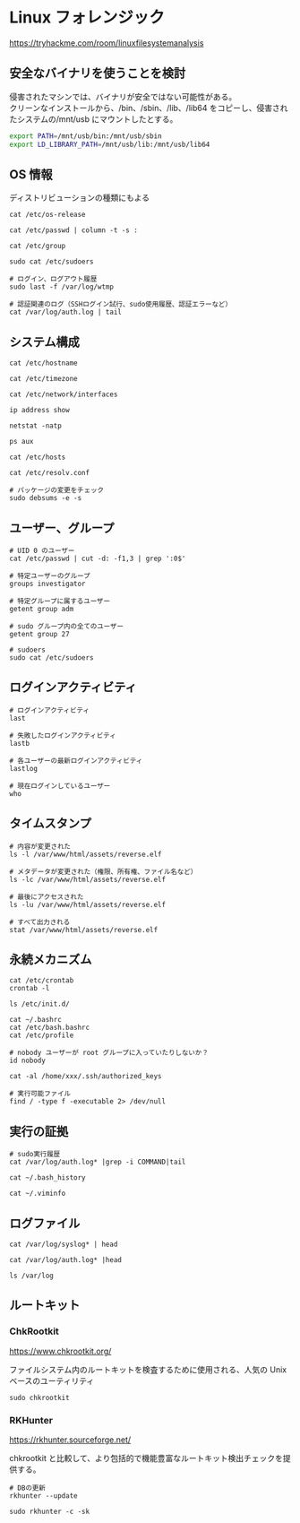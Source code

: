 # Linux フォレンジック

https://tryhackme.com/room/linuxfilesystemanalysis

## 安全なバイナリを使うことを検討

侵害されたマシンでは、バイナリが安全ではない可能性がある。  
クリーンなインストールから、/bin、/sbin、/lib、/lib64 をコピーし、侵害されたシステムの/mnt/usb にマウントしたとする。

```sh
export PATH=/mnt/usb/bin:/mnt/usb/sbin
export LD_LIBRARY_PATH=/mnt/usb/lib:/mnt/usb/lib64
```

## OS 情報

ディストリビューションの種類にもよる

```shell
cat /etc/os-release

cat /etc/passwd | column -t -s :

cat /etc/group

sudo cat /etc/sudoers

# ログイン、ログアウト履歴
sudo last -f /var/log/wtmp

# 認証関連のログ（SSHログイン試行、sudo使用履歴、認証エラーなど）
cat /var/log/auth.log | tail
```

## システム構成

```shell
cat /etc/hostname

cat /etc/timezone

cat /etc/network/interfaces

ip address show

netstat -natp

ps aux

cat /etc/hosts

cat /etc/resolv.conf

# パッケージの変更をチェック
sudo debsums -e -s
```

## ユーザー、グループ

```shell
# UID 0 のユーザー
cat /etc/passwd | cut -d: -f1,3 | grep ':0$'

# 特定ユーザーのグループ
groups investigator

# 特定グループに属するユーザー
getent group adm

# sudo グループ内の全てのユーザー
getent group 27

# sudoers
sudo cat /etc/sudoers
```

## ログインアクティビティ

```shell
# ログインアクティビティ
last

# 失敗したログインアクティビティ
lastb

# 各ユーザーの最新ログインアクティビティ
lastlog

# 現在ログインしているユーザー
who
```

## タイムスタンプ

```shell
# 内容が変更された
ls -l /var/www/html/assets/reverse.elf

# メタデータが変更された（権限、所有権、ファイル名など）
ls -lc /var/www/html/assets/reverse.elf

# 最後にアクセスされた
ls -lu /var/www/html/assets/reverse.elf

# すべて出力される
stat /var/www/html/assets/reverse.elf
```

## 永続メカニズム

```shell
cat /etc/crontab
crontab -l

ls /etc/init.d/

cat ~/.bashrc
cat /etc/bash.bashrc
cat /etc/profile

# nobody ユーザーが root グループに入っていたりしないか？
id nobody

cat -al /home/xxx/.ssh/authorized_keys

# 実行可能ファイル
find / -type f -executable 2> /dev/null
```

## 実行の証拠

```shell
# sudo実行履歴
cat /var/log/auth.log* |grep -i COMMAND|tail

cat ~/.bash_history

cat ~/.viminfo
```

## ログファイル

```shell
cat /var/log/syslog* | head

cat /var/log/auth.log* |head

ls /var/log
```

## ルートキット

### ChkRootkit

https://www.chkrootkit.org/

ファイルシステム内のルートキットを検査するために使用される、人気の Unix ベースのユーティリティ

```shell
sudo chkrootkit
```

### RKHunter

https://rkhunter.sourceforge.net/

chkrootkit と比較して、より包括的で機能豊富なルートキット検出チェックを提供する。

```shell
# DBの更新
rkhunter --update

sudo rkhunter -c -sk
```
